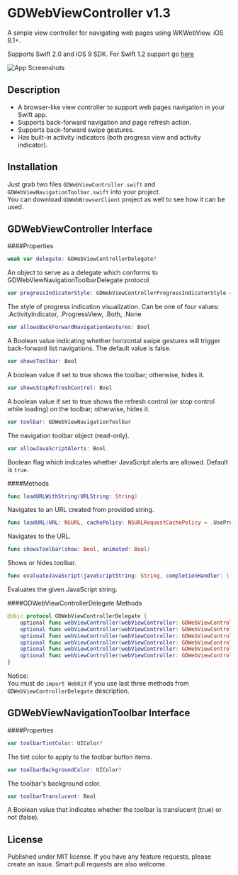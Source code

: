 GDWebViewController v1.3
===================

A simple view controller for navigating web pages using WKWebView. iOS 8.1+.

Supports Swift 2.0 and iOS 9 SDK.
For Swift 1.2 support go [here](https://github.com/coffellas-cto/GDWebViewController/releases/tag/v1.0)

![App Screenshots](https://cloud.githubusercontent.com/assets/3193877/7665617/29a8672a-fbc9-11e4-98cf-41fec0f6c403.gif)

## Description
- A browser-like view controller to support web pages navigation in your Swift app.
- Supports back-forward navigation and page refresh action.
- Supports back-forward swipe gestures.
- Has built-in activity indicators (both progress view and activity indicator).

## Installation
Just grab two files `GDWebViewController.swift` and `GDWebViewNavigationToolbar.swift` into your project.<br />
You can download `GDWebBrowserClient` project as well to see how it can be used.

## GDWebViewController Interface
####Properties
```swift
weak var delegate: GDWebViewControllerDelegate?
```
An object to serve as a delegate which conforms to GDWebViewNavigationToolbarDelegate protocol.

```swift
var progressIndicatorStyle: GDWebViewControllerProgressIndicatorStyle = .Both
```
The style of progress indication visualization. Can be one of four values: .ActivityIndicator, .ProgressView, .Both, .None

```swift
var allowsBackForwardNavigationGestures: Bool
```
A Boolean value indicating whether horizontal swipe gestures will trigger back-forward list navigations. The default value is false.

```swift
var showsToolbar: Bool
```
A boolean value if set to true shows the toolbar; otherwise, hides it.

```swift
var showsStopRefreshControl: Bool
```
A boolean value if set to true shows the refresh control (or stop control while loading) on the toolbar; otherwise, hides it.

```swift
var toolbar: GDWebViewNavigationToolbar
```
The navigation toolbar object (read-only).

```swift
var allowJavaScriptAlerts: Bool
```
Boolean flag which indicates whether JavaScript alerts are allowed. Default is `true`.
    
####Methods
```swift
func loadURLWithString(URLString: String)
```
Navigates to an URL created from provided string.

```swift
func loadURL(URL: NSURL, cachePolicy: NSURLRequestCachePolicy = .UseProtocolCachePolicy, timeoutInterval: NSTimeInterval = 0)
```
Navigates to the URL.

```swift
func showsToolbar(show: Bool, animated: Bool)
```
Shows or hides toolbar.

```swift
func evaluateJavaScript(javaScriptString: String, completionHandler: ((AnyObject?, NSError?) -> Void)?)
```
Evaluates the given JavaScript string.

####GDWebViewControllerDelegate Methods
```swift
@objc protocol GDWebViewControllerDelegate {
    optional func webViewController(webViewController: GDWebViewController, didChangeURL newURL: NSURL?)
    optional func webViewController(webViewController: GDWebViewController, didChangeTitle newTitle: NSString?)
    optional func webViewController(webViewController: GDWebViewController, didFinishLoading loadedURL: NSURL?)
    optional func webViewController(webViewController: GDWebViewController, decidePolicyForNavigationAction navigationAction: WKNavigationAction, decisionHandler: (WKNavigationActionPolicy) -> Void)
    optional func webViewController(webViewController: GDWebViewController, decidePolicyForNavigationResponse navigationResponse: WKNavigationResponse, decisionHandler: (WKNavigationResponsePolicy) -> Void)
    optional func webViewController(webViewController: GDWebViewController, didReceiveAuthenticationChallenge challenge: NSURLAuthenticationChallenge, completionHandler: (NSURLSessionAuthChallengeDisposition, NSURLCredential!) -> Void)
}
```

Notice:<br />
You must do `import WebKit` if you use last three methods from `GDWebViewControllerDelegate` description.

## GDWebViewNavigationToolbar Interface
####Properties
```swift
var toolbarTintColor: UIColor?
```
The tint color to apply to the toolbar button items.

```swift
var toolbarBackgroundColor: UIColor?
```
The toolbar's background color.

```swift
var toolbarTranslucent: Bool
```
A Boolean value that indicates whether the toolbar is translucent (true) or not (false).

## License
Published under MIT license. If you have any feature requests, please create an issue. Smart pull requests are also welcome.
